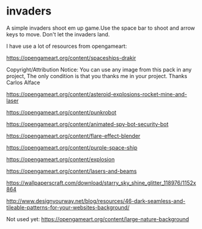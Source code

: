 # invaders
A simple invaders shoot em up game.Use the space bar to shoot and arrow keys to move. Don't let the invaders land.

I have use a lot of resources from opengameart:

https://opengameart.org/content/spaceships-drakir

Copyright/Attribution Notice: You can use any image from this pack in any project, The only condition is that you thanks me in your project. Thanks Carlos Alface 

https://opengameart.org/content/asteroid-explosions-rocket-mine-and-laser

https://opengameart.org/content/punkrobot

https://opengameart.org/content/animated-spy-bot-security-bot

https://opengameart.org/content/flare-effect-blender

https://opengameart.org/content/purple-space-ship

https://opengameart.org/content/explosion

https://opengameart.org/content/lasers-and-beams

https://wallpaperscraft.com/download/starry_sky_shine_glitter_118976/1152x864

http://www.designyourway.net/blog/resources/46-dark-seamless-and-tileable-patterns-for-your-websites-background/

Not used yet: https://opengameart.org/content/large-nature-background

